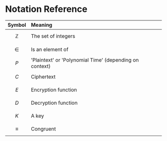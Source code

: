 # Notation Reference

| ​Symbol | Meaning |
| :--- | :--- |
| $$\mathbb{Z}$$  | The set of integers |
| $$\in$$  | Is an element of  |
| $$P$$  | 'Plaintext' or 'Polynomial Time' \(depending on context\) |
| $$C$$  | Ciphertext |
| $$E$$  | Encryption function |
| $$D$$  | Decryption function |
| $$K$$  | A key |
| $$\equiv $$  | Congruent  |



